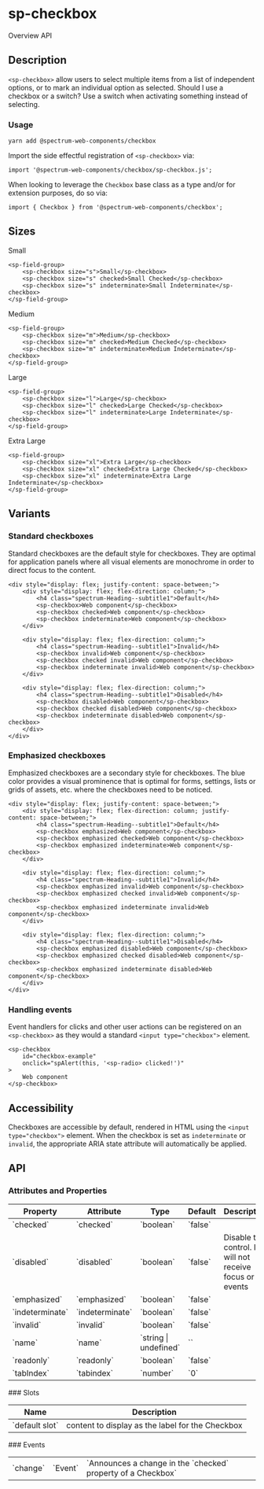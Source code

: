 # sp-checkbox
Overview API
## Description
`<sp-checkbox>` allow users to select multiple items from a list of independent options, or to mark an individual option as selected.
Should I use a checkbox or a switch? Use a switch when activating something instead of selecting.
### Usage
    
    yarn add @spectrum-web-components/checkbox
    
Import the side effectful registration of `<sp-checkbox>` via:
    
    import '@spectrum-web-components/checkbox/sp-checkbox.js';
    
When looking to leverage the `Checkbox` base class as a type and/or for extension purposes, do so via:
    
    import { Checkbox } from '@spectrum-web-components/checkbox';
    
## Sizes
Small
    
    <sp-field-group>
        <sp-checkbox size="s">Small</sp-checkbox>
        <sp-checkbox size="s" checked>Small Checked</sp-checkbox>
        <sp-checkbox size="s" indeterminate>Small Indeterminate</sp-checkbox>
    </sp-field-group>
Medium
    
    <sp-field-group>
        <sp-checkbox size="m">Medium</sp-checkbox>
        <sp-checkbox size="m" checked>Medium Checked</sp-checkbox>
        <sp-checkbox size="m" indeterminate>Medium Indeterminate</sp-checkbox>
    </sp-field-group>
Large
    
    <sp-field-group>
        <sp-checkbox size="l">Large</sp-checkbox>
        <sp-checkbox size="l" checked>Large Checked</sp-checkbox>
        <sp-checkbox size="l" indeterminate>Large Indeterminate</sp-checkbox>
    </sp-field-group>
Extra Large
    
    <sp-field-group>
        <sp-checkbox size="xl">Extra Large</sp-checkbox>
        <sp-checkbox size="xl" checked>Extra Large Checked</sp-checkbox>
        <sp-checkbox size="xl" indeterminate>Extra Large Indeterminate</sp-checkbox>
    </sp-field-group>
## Variants
### Standard checkboxes
Standard checkboxes are the default style for checkboxes. They are optimal for application panels where all visual elements are monochrome in order to direct focus to the content.
    
    <div style="display: flex; justify-content: space-between;">
        <div style="display: flex; flex-direction: column;">
            <h4 class="spectrum-Heading--subtitle1">Default</h4>
            <sp-checkbox>Web component</sp-checkbox>
            <sp-checkbox checked>Web component</sp-checkbox>
            <sp-checkbox indeterminate>Web component</sp-checkbox>
        </div>
    
        <div style="display: flex; flex-direction: column;">
            <h4 class="spectrum-Heading--subtitle1">Invalid</h4>
            <sp-checkbox invalid>Web component</sp-checkbox>
            <sp-checkbox checked invalid>Web component</sp-checkbox>
            <sp-checkbox indeterminate invalid>Web component</sp-checkbox>
        </div>
    
        <div style="display: flex; flex-direction: column;">
            <h4 class="spectrum-Heading--subtitle1">Disabled</h4>
            <sp-checkbox disabled>Web component</sp-checkbox>
            <sp-checkbox checked disabled>Web component</sp-checkbox>
            <sp-checkbox indeterminate disabled>Web component</sp-checkbox>
        </div>
    </div>
### Emphasized checkboxes
Emphasized checkboxes are a secondary style for checkboxes. The blue color provides a visual prominence that is optimal for forms, settings, lists or grids of assets, etc. where the checkboxes need to be noticed.
    
    <div style="display: flex; justify-content: space-between;">
        <div style="display: flex; flex-direction: column; justify-content: space-between;">
            <h4 class="spectrum-Heading--subtitle1">Default</h4>
            <sp-checkbox emphasized>Web component</sp-checkbox>
            <sp-checkbox emphasized checked>Web component</sp-checkbox>
            <sp-checkbox emphasized indeterminate>Web component</sp-checkbox>
        </div>
    
        <div style="display: flex; flex-direction: column;">
            <h4 class="spectrum-Heading--subtitle1">Invalid</h4>
            <sp-checkbox emphasized invalid>Web component</sp-checkbox>
            <sp-checkbox emphasized checked invalid>Web component</sp-checkbox>
            <sp-checkbox emphasized indeterminate invalid>Web component</sp-checkbox>
        </div>
    
        <div style="display: flex; flex-direction: column;">
            <h4 class="spectrum-Heading--subtitle1">Disabled</h4>
            <sp-checkbox emphasized disabled>Web component</sp-checkbox>
            <sp-checkbox emphasized checked disabled>Web component</sp-checkbox>
            <sp-checkbox emphasized indeterminate disabled>Web component</sp-checkbox>
        </div>
    </div>
### Handling events
Event handlers for clicks and other user actions can be registered on an `<sp-checkbox>` as they would a standard `<input type="checkbox">` element.
    
    <sp-checkbox
        id="checkbox-example"
        onclick="spAlert(this, '<sp-radio> clicked!')"
    >
        Web component
    </sp-checkbox>
## Accessibility
Checkboxes are accessible by default, rendered in HTML using the `<input type="checkbox">` element. When the checkbox is set as `indeterminate` or `invalid`, the appropriate ARIA state attribute will automatically be applied.
## API
### Attributes and Properties
<table>
  <thead>
    <tr>
      <th>Property</th>
      <th>Attribute</th>
      <th>Type</th>
      <th>Default</th>
      <th>Description</th>
    </tr>
  </thead>
  <tbody>
    <tr>
      <td>`checked`</td>
      <td>`checked`</td>
      <td>`boolean`</td>
      <td>`false`</td>
      <td></td>
    </tr>
    <tr>
      <td>`disabled`</td>
      <td>`disabled`</td>
      <td>`boolean`</td>
      <td>`false`</td>
      <td>Disable this control. It will not receive focus or events</td>
    </tr>
    <tr>
      <td>`emphasized`</td>
      <td>`emphasized`</td>
      <td>`boolean`</td>
      <td>`false`</td>
      <td></td>
    </tr>
    <tr>
      <td>`indeterminate`</td>
      <td>`indeterminate`</td>
      <td>`boolean`</td>
      <td>`false`</td>
      <td></td>
    </tr>
    <tr>
      <td>`invalid`</td>
      <td>`invalid`</td>
      <td>`boolean`</td>
      <td>`false`</td>
      <td></td>
    </tr>
    <tr>
      <td>`name`</td>
      <td>`name`</td>
      <td>`string | undefined`</td>
      <td>``</td>
      <td></td>
    </tr>
    <tr>
      <td>`readonly`</td>
      <td>`readonly`</td>
      <td>`boolean`</td>
      <td>`false`</td>
      <td></td>
    </tr>
    <tr>
      <td>`tabIndex`</td>
      <td>`tabindex`</td>
      <td>`number`</td>
      <td>`0`</td>
      <td></td>
    </tr>
  </tbody>
</table>
### Slots
<table>
  <thead>
    <tr>
      <th>Name</th>
      <th>Description</th>
    </tr>
  </thead>
  <tbody>
    <tr>
      <td>`default slot`</td>
      <td>content to display as the label for the Checkbox</td>
    </tr>
  </tbody>
</table>
### Events
<table>
  <thead>
  </thead>
  <tbody>
    <tr>
      <td>`change`</td>
      <td>`Event`</td>
      <td>`Announces a change in the `checked` property of a Checkbox`</td>
    </tr>
  </tbody>
</table>
